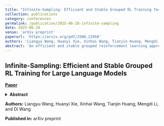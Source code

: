 ```yaml
---
title: "Infinite-Sampling: Efficient and Stable Grouped RL Training for Large Language Models"
collection: publications
category: conferences
permalink: /publication/2025-06-28-infinite-sampling
date: 2025-06-28
venue: 'arXiv preprint'
paperurl: 'https://arxiv.org/pdf/2506.22950'
authors: 'Liangyu Wang, Huanyi Xie, Xinhai Wang, Tianjin Huang, Mengdi Li, and Di Wang'
abstract: 'An efficient and stable grouped reinforcement learning approach for training large language models.'
---
```


## Infinite-Sampling: Efficient and Stable Grouped RL Training for Large Language Models

[**Paper**](https://arxiv.org/pdf/2506.22950)

<details>
<summary><strong>Abstract</strong></summary>
Group-based reinforcement learning algorithms such as Group Reward Policy Optimization (GRPO) have proven effective for fine-tuning large language models (LLMs) with human feedback. However, generating and storing multiple responses per prompt incurs substantial memory overhead, especially as the sample group size increases, limiting scalability under constrained hardware. We propose Infinite Sampling, a framework that enables efficient and stable GRPO training by decoupling group size from GPU memory usage. It consists of: (1) micro sampling groups that decompose large groups into memory-feasible rounds; (2) continuous sampling that interleaves generation across groups to improve utilization; and (3) a length-aware scheduler combining token-conditioned sequence length prediction with a two-stage plan: global grouping via FPTAS and runtime refill via SJF. Experiments show that our Micro Sampling Groups reduce peak memory usage by over 50% compared to full-group decoding (e.g., from 21.55 GB to 10.64 GB on Qwen3-1.7B). Building on this, Infinite Sampling improves throughput by over 25% compared to the naive micro sampling group method, reducing decoding steps while maintaining full-length completions and memory usage. Our hybrid scheduling ensures efficient and stable GRPO training with larger groups under realistic GPU memory constraints.
</details>

**Authors:** Liangyu Wang, Huanyi Xie, Xinhai Wang, Tianjin Huang, Mengdi Li, and Di Wang

**Published in:** arXiv preprint 